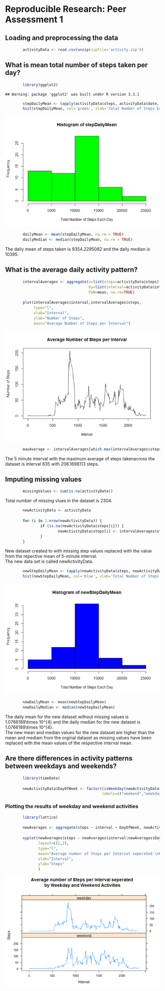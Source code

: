 # Reproducible Research: Peer Assessment 1


## Loading and preprocessing the data

```r
        activityData <- read.csv(unzip(zipfile='activity.zip'))
```


## What is mean total number of steps taken per day?

```r
        library(ggplot2)
```

```
## Warning: package 'ggplot2' was built under R version 3.3.1
```

```r
        stepDailyMean <- tapply(activityData$steps, activityData$date, sum, na.rm=TRUE)
        hist(stepDailyMean, col='green', xlab='Total Number of Steps Each Day')
```

![](PA1_template_files/figure-html/dailyMean-1.png)<!-- -->

```r
        dailyMean <- mean(stepDailyMean, na.rm = TRUE)
        dailyMedian <- median(stepDailyMean, na.rm = TRUE)
```
  
The daily mean of steps taken is 9354.2295082 and the daily median is 10395.  


## What is the average daily activity pattern?

```r
        intervalAverages <- aggregate(x=list(steps=activityData$steps), 
                                      by=list(interval=activityData$interval),
                                      FUN=mean, na.rm=TRUE)
                
        plot(intervalAverages$interval,intervalAverages$steps, 
             type="l", 
             xlab="Interval", 
             ylab="Number of Steps",
             main="Average Number of Steps per Interval")
```

![](PA1_template_files/figure-html/dailyPattern-1.png)<!-- -->

```r
        maxAverage <- intervalAverages[which.max(intervalAverages$steps),]
```
  
The 5 minute interval with the maximum average of steps takenacross the dataset is interval 835 with 206.1698113 steps.   


## Imputing missing values

```r
        missingValues <- sum(is.na(activityData))
```
  
Total number of missing vlues in the dataset is 2304.  


```r
        newActivityData <- activityData 

        for (i in 1:nrow(newActivityData)) {
                if (is.na(newActivityData$steps[i])) {
                        newActivityData$steps[i] <- intervalAverages$steps[intervalAverages$interval==newActivityData$interval[i]]
                }
        }
```
  
New dataset created to with missing step values replaced with the value from the repective mean of 5-minute interval.  
The new data set is called newActivityData.


```r
        newStepDailyMean <- tapply(newActivityData$steps, newActivityData$date, sum)
        hist(newStepDailyMean, col='blue', xlab='Total Number of Steps Each Day')
```

![](PA1_template_files/figure-html/newplot-1.png)<!-- -->

```r
        newDailyMean <- mean(newStepDailyMean)
        newDailyMedian <- median(newStepDailyMean)
```
  
The daily mean for the new dataset without missing values is 1.0766189\times 10^{4} and the daily median for the new dataset is 1.0766189\times 10^{4}.  
The new mean and median values for the new dataset are higher than the mean and mediam from the orginal dataset as missing values have been replaced with the mean values of the respective interval mean.

## Are there differences in activity patterns between weekdays and weekends?

```r
        library(timeDate)
        
        newActivityData$DayOfWeek <- factor((isWeekday(newActivityData$date, wday=1:5)), 
                                            labels=c("weekend","weekday"))
```
### Plotting the results of weekday and weekend activities

```r
        library(lattice)
        
        newAverages <- aggregate(steps ~ interval + DayOfWeek, newActivityData, FUN=mean)
        
        xyplot(newAverages$steps ~ newAverages$interval|newAverages$DayOfWeek, 
               layout=c(1,2), 
               type="l",
               main="Average number of Steps per Interval seperated \nby Weekday and Weekend Activities",
               xlab="Interval", 
               ylab="Steps"
               )
```

![](PA1_template_files/figure-html/DoWPlots-1.png)<!-- -->
